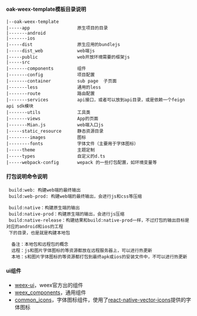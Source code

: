 
#### oak-weex-template模板目录说明

```
|--oak-weex-template
|-----app                  原生项目的目录
|-------android
|-------ios
|-----dist                 原生应用的bundlejs
|-----dist_web             web端js
|-----public               web开放环境需要的框架js
|-----src
|-------components         组件
|-------config             项目配置
|-------container          sub page  子页面
|-------less               通用的less
|-------route              路由配置
|-------services           api接口，或者可以放到api目录，或是依赖一个feign api sdk模块
|-------utils              工具类
|-------views              App的页面
|-------Mian.js            web端入口js
|-----static_resource      静态资源目录
|--------images            图标
|--------fonts             字体文件（主要用于字体图标）
|-----theme                主题定制
|-----types                自定义的d.ts
|-----webpack-config       wepack 的一些打包配置，如环境变量等

```

#### 打包说明命令说明
```
 build:web: 构建web端的最终输出
 build:web-prod: 构建web端的最终输出，会进行js和css等压缩
 
 build:native：构建原生端的输出
 build:native-prod：构建原生端的输出，会进行js压缩
 build:native-release：构建结果和build:native-prod一样，不过打包的输出目标是对应的android和ios的工程
 下的目录，也是就是构建本地包
  
  备注：本地包和远程包的概念
  远程：js和图片字体图标的等资源都放在远程服务器上，可以进行热更新
  本地：s和图片字体图标的等资源都打包到最终apk或ios的安装文件中，不可以进行热更新

```
#### ui组件
- [weex-ui](https://github.com/alibaba/weex-ui)，weex官方出的组件
- [weex_components](../../components/weex_components)，通用组件
- [common_icons](../../components/common_icons)，字体图标组件，使用了[react-native-vector-icons](https://oblador.github.io/react-native-vector-icons/)提供的字体图标

